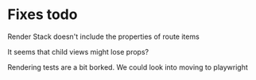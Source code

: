 # Fixes todo

Render Stack doesn't include the properties of route items

It seems that child views might lose props?

Rendering tests are a bit borked. We could look into moving to playwright
